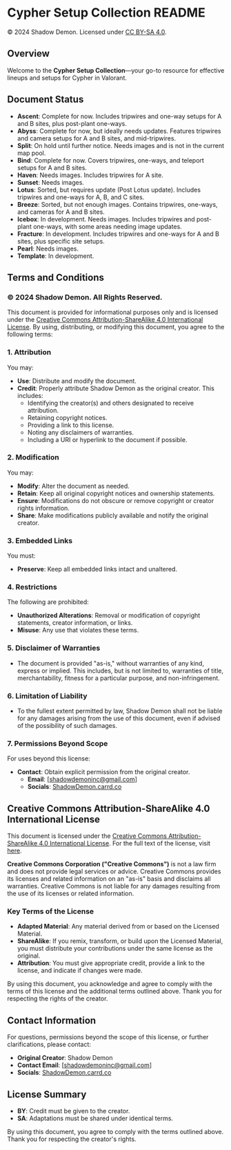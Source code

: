 # Cypher Setup Collection README

© 2024 Shadow Demon. Licensed under [CC BY-SA 4.0](https://creativecommons.org/licenses/by-sa/4.0/).

## Overview

Welcome to the **Cypher Setup Collection**—your go-to resource for effective lineups and setups for Cypher in Valorant.

## Document Status

- **Ascent**: Complete for now. Includes tripwires and one-way setups for A and B sites, plus post-plant one-ways.
- **Abyss**: Complete for now, but ideally needs updates. Features tripwires and camera setups for A and B sites, and mid-tripwires.
- **Split**: On hold until further notice. Needs images and is not in the current map pool.
- **Bind**: Complete for now. Covers tripwires, one-ways, and teleport setups for A and B sites.
- **Haven**: Needs images. Includes tripwires for A site.
- **Sunset**: Needs images.
- **Lotus**: Sorted, but requires update (Post Lotus update). Includes tripwires and one-ways for A, B, and C sites.
- **Breeze**: Sorted, but not enough images. Contains tripwires, one-ways, and cameras for A and B sites.
- **Icebox**: In development. Needs images. Includes tripwires and post-plant one-ways, with some areas needing image updates.
- **Fracture**: In development. Includes tripwires and one-ways for A and B sites, plus specific site setups.
- **Pearl**: Needs images.
- **Template**: In development.

## Terms and Conditions

### © 2024 Shadow Demon. All Rights Reserved.

This document is provided for informational purposes only and is licensed under the [Creative Commons Attribution-ShareAlike 4.0 International License](https://creativecommons.org/licenses/by-sa/4.0/). By using, distributing, or modifying this document, you agree to the following terms:

### 1. Attribution

You may:
- **Use**: Distribute and modify the document.
- **Credit**: Properly attribute Shadow Demon as the original creator. This includes:
  - Identifying the creator(s) and others designated to receive attribution.
  - Retaining copyright notices.
  - Providing a link to this license.
  - Noting any disclaimers of warranties.
  - Including a URI or hyperlink to the document if possible.

### 2. Modification

You may:
- **Modify**: Alter the document as needed.
- **Retain**: Keep all original copyright notices and ownership statements.
- **Ensure**: Modifications do not obscure or remove copyright or creator rights information.
- **Share**: Make modifications publicly available and notify the original creator.

### 3. Embedded Links

You must:
- **Preserve**: Keep all embedded links intact and unaltered.

### 4. Restrictions

The following are prohibited:
- **Unauthorized Alterations**: Removal or modification of copyright statements, creator information, or links.
- **Misuse**: Any use that violates these terms.

### 5. Disclaimer of Warranties

- The document is provided "as-is," without warranties of any kind, express or implied. This includes, but is not limited to, warranties of title, merchantability, fitness for a particular purpose, and non-infringement.

### 6. Limitation of Liability

- To the fullest extent permitted by law, Shadow Demon shall not be liable for any damages arising from the use of this document, even if advised of the possibility of such damages.

### 7. Permissions Beyond Scope

For uses beyond this license:
- **Contact**: Obtain explicit permission from the original creator.
  - **Email**: [shadowdemoninc@gmail.com]
  - **Socials**: [ShadowDemon.carrd.co](https://shadowdemon.carrd.co)

## Creative Commons Attribution-ShareAlike 4.0 International License

This document is licensed under the [Creative Commons Attribution-ShareAlike 4.0 International License](https://creativecommons.org/licenses/by-sa/4.0/). For the full text of the license, visit [here](https://creativecommons.org/licenses/by-sa/4.0/legalcode).

**Creative Commons Corporation ("Creative Commons")** is not a law firm and does not provide legal services or advice. Creative Commons provides its licenses and related information on an "as-is" basis and disclaims all warranties. Creative Commons is not liable for any damages resulting from the use of its licenses or related information.

### Key Terms of the License

- **Adapted Material**: Any material derived from or based on the Licensed Material.
- **ShareAlike**: If you remix, transform, or build upon the Licensed Material, you must distribute your contributions under the same license as the original.
- **Attribution**: You must give appropriate credit, provide a link to the license, and indicate if changes were made.

By using this document, you acknowledge and agree to comply with the terms of this license and the additional terms outlined above. Thank you for respecting the rights of the creator.

## Contact Information

For questions, permissions beyond the scope of this license, or further clarifications, please contact:

- **Original Creator**: Shadow Demon
- **Contact Email**: [shadowdemoninc@gmail.com]
- **Socials**: [ShadowDemon.carrd.co](https://shadowdemon.carrd.co)

## License Summary

- **BY**: Credit must be given to the creator.
- **SA**: Adaptations must be shared under identical terms.

By using this document, you agree to comply with the terms outlined above. Thank you for respecting the creator's rights.
